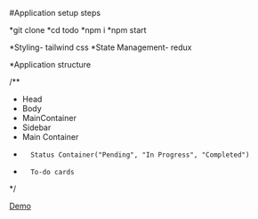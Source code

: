#Application setup steps

*git clone 
*cd todo
*npm i
*npm start

*Styling- tailwind css
*State Management- redux

*Application structure

/**
 * Head
 * Body
 *  MainContainer
 *    Sidebar
 *    Main Container
 *       Status Container("Pending", "In Progress", "Completed")
 *       To-do cards   
 */

 
[Demo](https://github.com/user-attachments/assets/56d28bae-e2c3-4bdc-9758-57dd799147e2)

 
